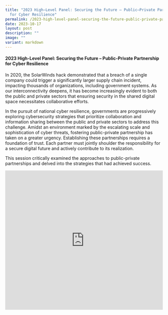 ```yaml
---
title: "2023 High–Level Panel: Securing the Future – Public–Private Partnership
  for Cyber Resilience"
permalink: /2023-high-level-panel-securing-the-future-public-private-partnership-for-cyber-resilience/
date: 2023-10-17
layout: post
description: ""
image: ""
variant: markdown
---
```

#### **2023 High-Level Panel: Securing the Future – Public-Private Partnership for Cyber Resilience**

In 2020, the SolarWinds hack demonstrated that a breach of a single company could trigger a significantly larger supply chain incident, impacting thousands of organizations, including government systems. As our interconnectivity deepens, it has become increasingly evident to both the public and private sectors that ensuring security in the shared digital space necessitates collaborative efforts.  

In the pursuit of national cyber resilience, governments are progressively exploring cybersecurity strategies that prioritize collaboration and information sharing between the public and private sectors to address this challenge. Amidst an environment marked by the escalating scale and sophistication of cyber threats, fostering public-private partnership has taken on a greater urgency. Establishing these partnerships requires a foundation of trust. Each partner must jointly shoulder the responsibility for a secure digital future and actively contribute to its realization. 

This session critically examined the approaches to public-private partnerships and delved into the strategies that had achieved success. 

<iframe allowfullscreen="" allow="accelerometer; autoplay; clipboard-write; encrypted-media; gyroscope; picture-in-picture; web-share" frameborder="0" title="YouTube video player" src="https://www.youtube.com/embed/ylywPmCbtiY?si=MRiKBXvU88LBfiN8" width="100%" height="445"></iframe>